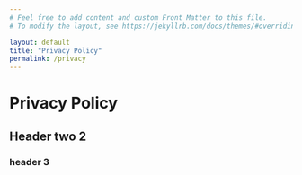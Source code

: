 ```yaml
---
# Feel free to add content and custom Front Matter to this file.
# To modify the layout, see https://jekyllrb.com/docs/themes/#overriding-theme-defaults

layout: default
title: "Privacy Policy"
permalink: /privacy
---
```

# Privacy Policy
## Header two 2
### header 3
